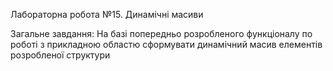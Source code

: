 Лабораторна робота №15. Динамічні масиви

Загальне завдання: На базі попередньо розробленого функціоналу по роботі з прикладною областю сформувати
динамічний масив елементів розробленої структури